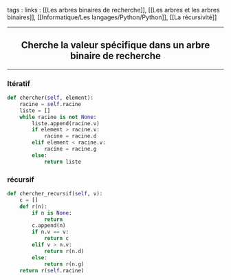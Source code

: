 tags : 
links : [[Les arbres binaires de recherche]], [[Les arbres et les arbres binaires]], [[Informatique/Les langages/Python/Python]], [[La récursivité]]

****

<h2 style="text-align: center;"> Cherche la valeur spécifique dans un arbre binaire de recherche </h2>

****


### Itératif
```python
def chercher(self, element):
	racine = self.racine
	liste = []
	while racine is not None:
		liste.append(racine.v)
		if element > racine.v:
			racine = racine.d
		elif element < racine.v:
			racine = racine.g
		else:
			return liste
```

### récursif
```python
def chercher_recursif(self, v):
	c = []
	def r(n):
		if n is None:
			return
		c.append(n)
		if n.v == v:
			return c
		elif v > n.v:
			return r(n.d)
		else:
			return r(n.g)
	return r(self.racine)
```
